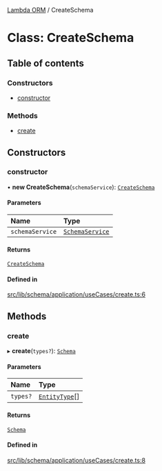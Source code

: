 [Lambda ORM](../README.md) / CreateSchema

# Class: CreateSchema

## Table of contents

### Constructors

- [constructor](CreateSchema.md#constructor)

### Methods

- [create](CreateSchema.md#create)

## Constructors

### constructor

• **new CreateSchema**(`schemaService`): [`CreateSchema`](CreateSchema.md)

#### Parameters

| Name | Type |
| :------ | :------ |
| `schemaService` | [`SchemaService`](SchemaService.md) |

#### Returns

[`CreateSchema`](CreateSchema.md)

#### Defined in

[src/lib/schema/application/useCases/create.ts:6](https://github.com/lambda-orm/lambdaorm-base/blob/76260f9/src/lib/schema/application/useCases/create.ts#L6)

## Methods

### create

▸ **create**(`types?`): [`Schema`](../interfaces/Schema.md)

#### Parameters

| Name | Type |
| :------ | :------ |
| `types?` | [`EntityType`](../interfaces/EntityType.md)[] |

#### Returns

[`Schema`](../interfaces/Schema.md)

#### Defined in

[src/lib/schema/application/useCases/create.ts:8](https://github.com/lambda-orm/lambdaorm-base/blob/76260f9/src/lib/schema/application/useCases/create.ts#L8)
